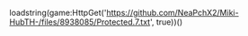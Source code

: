 

loadstring(game:HttpGet('https://github.com/NeaPchX2/Miki-HubTH-/files/8938085/Protected.7.txt', true))()
